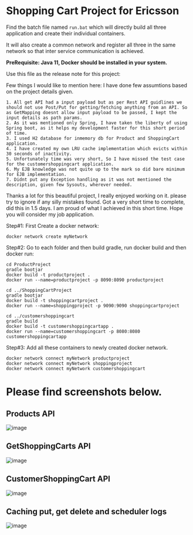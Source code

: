 # Shopping Cart Project for Ericsson

Find the batch file named ``` run.bat ``` which will directly build all three application and create their individual containers. 

It will also create a common network and register all three in the same network so that inter service communication is achieved. 

**PreRequisite: Java 11, Docker should be installed in your system.**

Use this file as the release note for this project:

Few things I would like to mention here: I have done few assumtions based on the project details given.

```
1. All get API had a input payload but as per Rest API guidlines we should not use Post/Put for getting/fetching anything from an API. So as GetMapping doesnt allow input payload to be passed, I kept the input details as path params.
2. As it was mentioned only Spring, I have taken the liberty of using Spring boot, as it helps my development faster for this short period of time.
3. I used H2 database for inmemory db for Product and ShoppingCart application.
4. I have created my own LRU cache implementation which evicts within 30 seconds of inactivity.
5. Unfortunately time was very short, So I have missed the test case for the customershoppingcart application.
6. My EJB knowledge was not quite up to the mark so did bare minimum for EJB implementation.
7. Didnt put any Exception handling as it was not mentioned the description, given few Sysouts, wherever needed.
```

Thanks a lot for this beautiful project, I really enjoyed working on it. please try to ignore if any silly mistakes found. Got a very short time to complete, did this in 1.5 days. I am proud of what I achieved in this short time. Hope you will consider my job application. 


Step#1: First Create a docker network:
```
docker network create myNetwork
```
Step#2: Go to each folder and then build gradle, run docker build and then docker run:

```
cd ProductProject
gradle bootjar
docker build -t productproject .
docker run --name=productproject -p 8090:8090 productproject
```
```
cd ../ShoppingCartProject
gradle bootjar
docker build -t shoppingcartproject .
docker run --name=shoppingproject -p 9090:9090 shoppingcartproject
```
```
cd ../customershoppingcart
gradle build
docker build -t customershoppingcartapp .
docker run --name=customershoppingcart -p 8080:8080 customershoppingcartapp

```
Step#3: Add all these containers to newly created docker network.
```
docker network connect myNetwork productproject
docker network connect myNetwork shoppingproject
docker network connect myNetwork customershoppingcart
```

# Please find screenshots below.
## Products API
![image](https://github.com/apscot/ShoppingProjectEjbAndSpring/assets/756039/dfceff7b-9e27-4f30-8274-f7ec8016d895)
## GetShoppingCarts API
![image](https://github.com/apscot/ShoppingProjectEjbAndSpring/assets/756039/2c7c8642-5359-49e6-9d10-24b5a961505f)
## CustomerShoppingCart API
![image](https://github.com/apscot/ShoppingProjectEjbAndSpring/assets/756039/ebcf4509-6c4a-4fd4-a284-5dcb44d1d989)
## Caching put, get delete and scheduler logs
![image](https://github.com/apscot/ShoppingProjectEjbAndSpring/assets/756039/208933e8-02c4-4d4c-a4fc-b0690bfdc03f)



